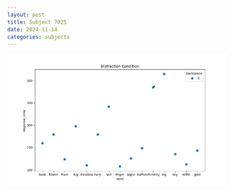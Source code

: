 ```yaml
---
layout: post
title: Subject 7025
date: 2024-11-14
categories: subjects
---
```


![](data/7025/run-8/7025_rt_acc_fuzzy_delay.png)
